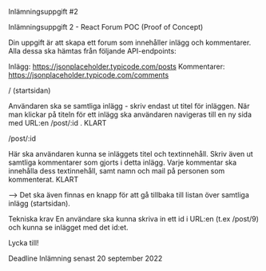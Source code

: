 Inlämningsuppgift #2

Inlämningsuppgift 2 - React Forum POC (Proof of Concept)

Din uppgift är att skapa ett forum som innehåller inlägg och kommentarer. Alla dessa ska hämtas från följande API-endpoints:

Inlägg: https://jsonplaceholder.typicode.com/posts
Kommentarer: https://jsonplaceholder.typicode.com/comments

/ (startsidan)

Användaren ska se samtliga inlägg - skriv endast ut titel för inläggen.
När man klickar på titeln för ett inlägg ska användaren navigeras till en ny sida med URL:en /post/:id .
KLART

/post/:id

Här ska användaren kunna se inläggets titel och textinnehåll. Skriv även ut samtliga kommentarer som gjorts i detta inlägg. Varje kommentar ska innehålla dess textinnehåll, samt namn och mail på personen som kommenterat.
KLART

-->
Det ska även finnas en knapp för att gå tillbaka till listan över samtliga inlägg (startsidan).


Tekniska krav
En användare ska kunna skriva in ett id i URL:en (t.ex /post/9) och kunna se inlägget med det id:et.

Lycka till!

Deadline
Inlämning senast 20 september 2022
